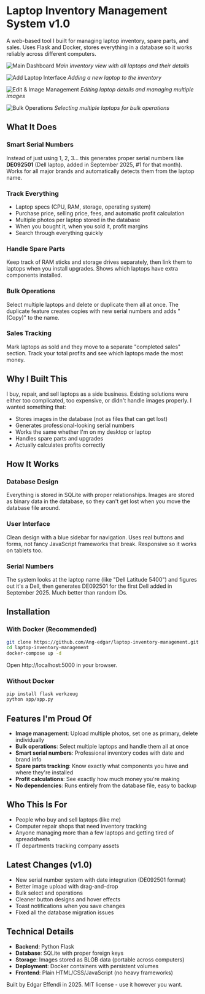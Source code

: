 # Laptop Inventory Management System v1.0

A web-based tool I built for managing laptop inventory, spare parts, and sales. Uses Flask and Docker, stores everything in a database so it works reliably across different computers.

![Main Dashboard](docs/inventory.png)
*Main inventory view with all laptops and their details*

![Add Laptop Interface](docs/add_laptops.png)
*Adding a new laptop to the inventory*

![Edit & Image Management](docs/edit_laptop.png)
*Editing laptop details and managing multiple images*

![Bulk Operations](docs/bulk_selection.png)
*Selecting multiple laptops for bulk operations*



## What It Does

### Smart Serial Numbers
Instead of just using 1, 2, 3... this generates proper serial numbers like **DE092501** (Dell laptop, added in September 2025, #1 for that month). Works for all major brands and automatically detects them from the laptop name.

### Track Everything
- Laptop specs (CPU, RAM, storage, operating system)
- Purchase price, selling price, fees, and automatic profit calculation
- Multiple photos per laptop stored in the database
- When you bought it, when you sold it, profit margins
- Search through everything quickly

### Handle Spare Parts
Keep track of RAM sticks and storage drives separately, then link them to laptops when you install upgrades. Shows which laptops have extra components installed.

### Bulk Operations
Select multiple laptops and delete or duplicate them all at once. The duplicate feature creates copies with new serial numbers and adds "(Copy)" to the name.

### Sales Tracking
Mark laptops as sold and they move to a separate "completed sales" section. Track your total profits and see which laptops made the most money.

## Why I Built This

I buy, repair, and sell laptops as a side business. Existing solutions were either too complicated, too expensive, or didn't handle images properly. I wanted something that:

- Stores images in the database (not as files that can get lost)
- Generates professional-looking serial numbers
- Works the same whether I'm on my desktop or laptop
- Handles spare parts and upgrades
- Actually calculates profits correctly

## How It Works

### Database Design
Everything is stored in SQLite with proper relationships. Images are stored as binary data in the database, so they can't get lost when you move the database file around.

### User Interface
Clean design with a blue sidebar for navigation. Uses real buttons and forms, not fancy JavaScript frameworks that break. Responsive so it works on tablets too.

### Serial Numbers
The system looks at the laptop name (like "Dell Latitude 5400") and figures out it's a Dell, then generates DE092501 for the first Dell added in September 2025. Much better than random IDs.

## Installation

### With Docker (Recommended)
```bash
git clone https://github.com/Ang-edgar/laptop-inventory-management.git
cd laptop-inventory-management
docker-compose up -d
```
Open http://localhost:5000 in your browser.

### Without Docker
```bash
pip install flask werkzeug
python app/app.py
```

## Features I'm Proud Of

- **Image management**: Upload multiple photos, set one as primary, delete individually
- **Bulk operations**: Select multiple laptops and handle them all at once  
- **Smart serial numbers**: Professional inventory codes with date and brand info
- **Spare parts tracking**: Know exactly what components you have and where they're installed
- **Profit calculations**: See exactly how much money you're making
- **No dependencies**: Runs entirely from the database file, easy to backup

## Who This Is For

- People who buy and sell laptops (like me)
- Computer repair shops that need inventory tracking
- Anyone managing more than a few laptops and getting tired of spreadsheets
- IT departments tracking company assets

## Latest Changes (v1.0)

- New serial number system with date integration (DE092501 format)
- Better image upload with drag-and-drop
- Bulk select and operations
- Cleaner button designs and hover effects
- Toast notifications when you save changes
- Fixed all the database migration issues

## Technical Details

- **Backend**: Python Flask
- **Database**: SQLite with proper foreign keys
- **Storage**: Images stored as BLOB data (portable across computers)
- **Deployment**: Docker containers with persistent volumes
- **Frontend**: Plain HTML/CSS/JavaScript (no heavy frameworks)

Built by Edgar Effendi in 2025. MIT license - use it however you want.